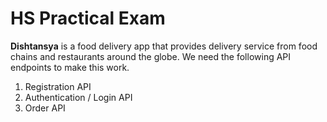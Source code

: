 # HS Practical Exam
**Dishtansya** is a food delivery app that provides delivery service from food chains and
restaurants around the globe.
We need the following API endpoints to make this work.
1. Registration API
2. Authentication / Login API
3. Order API
